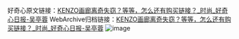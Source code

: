 好奇心原文链接：[KENZO画廊离奇失窃？等等，怎么还有购买链接？_时尚_好奇心日报-吴亭蓉](https://www.qdaily.com/articles/1671.html)
WebArchive归档链接：[KENZO画廊离奇失窃？等等，怎么还有购买链接？_时尚_好奇心日报-吴亭蓉](http://web.archive.org/web/20190623150008/https://www.qdaily.com/articles/1671.html)
![image](http://ww3.sinaimg.cn/large/007d5XDply1g3v4ixp5gij30u05cr1kx)